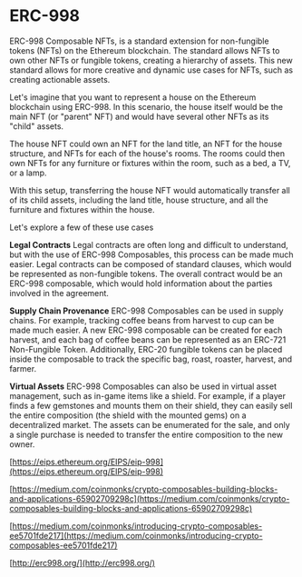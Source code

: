 # ERC-998

ERC-998 Composable NFTs, is a standard extension for non-fungible tokens (NFTs) on the Ethereum blockchain. The standard allows NFTs to own other NFTs or fungible tokens, creating a hierarchy of assets. This new standard allows for more creative and dynamic use cases for NFTs, such as creating actionable assets.

Let's imagine that you want to represent a house on the Ethereum blockchain using ERC-998. In this scenario, the house itself would be the main NFT (or "parent" NFT) and would have several other NFTs as its "child" assets.

The house NFT could own an NFT for the land title, an NFT for the house structure, and NFTs for each of the house's rooms. The rooms could then own NFTs for any furniture or fixtures within the room, such as a bed, a TV, or a lamp.

With this setup, transferring the house NFT would automatically transfer all of its child assets, including the land title, house structure, and all the furniture and fixtures within the house.

Let's explore a few of these use cases

**Legal Contracts**
Legal contracts are often long and difficult to understand, but with the use of ERC-998 Composables, this process can be made much easier. Legal contracts can be composed of standard clauses, which would be represented as non-fungible tokens. The overall contract would be an ERC-998 composable, which would hold information about the parties involved in the agreement.

**Supply Chain Provenance**
ERC-998 Composables can be used in supply chains. For example, tracking coffee beans from harvest to cup can be made much easier. A new ERC-998 composable can be created for each harvest, and each bag of coffee beans can be represented as an ERC-721 Non-Fungible Token. Additionally, ERC-20 fungible tokens can be placed inside the composable to track the specific bag, roast, roaster, harvest, and farmer.

**Virtual Assets**
ERC-998 Composables can also be used in virtual asset management, such as in-game items like a shield. For example, if a player finds a few gemstones and mounts them on their shield, they can easily sell the entire composition (the shield with the mounted gems) on a decentralized market. The assets can be enumerated for the sale, and only a single purchase is needed to transfer the entire composition to the new owner.

[https://eips.ethereum.org/EIPS/eip-998](https://eips.ethereum.org/EIPS/eip-998)

[https://medium.com/coinmonks/crypto-composables-building-blocks-and-applications-65902709298c](https://medium.com/coinmonks/crypto-composables-building-blocks-and-applications-65902709298c)

[https://medium.com/coinmonks/introducing-crypto-composables-ee5701fde217](https://medium.com/coinmonks/introducing-crypto-composables-ee5701fde217)

[http://erc998.org/](http://erc998.org/)
